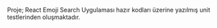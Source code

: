 
Proje; React Emoji Search Uygulaması hazır kodları üzerine yazılmış unit testlerinden oluşmaktadır.
